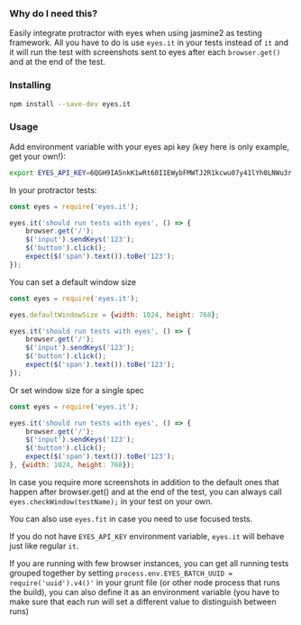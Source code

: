### Why do I need this?

Easily integrate protractor with eyes when using jasmine2 as testing framework. All you have to do is use `eyes.it` in your tests instead of `it` and it will run the test with screenshots sent to eyes after each `browser.get()` and at the end of the test.

### Installing

```sh
npm install --save-dev eyes.it
```

### Usage

Add environment variable with your eyes api key (key here is only example, get your own!):
```sh
export EYES_API_KEY=6QGH9IA5nkK1wRt60I1EWybFMWTJ2R1kcwu07y41lYh0LNWu3r
```

In your protractor tests:
```js
const eyes = require('eyes.it');

eyes.it('should run tests with eyes', () => {
    browser.get('/');
    $('input').sendKeys('123');
    $('button').click();
    expect($('span').text()).toBe('123');
});
```

You can set a default window size

```js
const eyes = require('eyes.it');

eyes.defaultWindowSize = {width: 1024, height: 768};

eyes.it('should run tests with eyes', () => {
    browser.get('/');
    $('input').sendKeys('123');
    $('button').click();
    expect($('span').text()).toBe('123');
});
```

Or set window size for a single spec

```js
const eyes = require('eyes.it');

eyes.it('should run tests with eyes', () => {
    browser.get('/');
    $('input').sendKeys('123');
    $('button').click();
    expect($('span').text()).toBe('123');
}, {width: 1024, height: 768});
```

In case you require more screenshots in addition to the default ones that happen after browser.get() and at the end of the test, you can always call `eyes.checkWindow(testName);` in your test on your own.

You can also use `eyes.fit` in case you need to use focused tests.

If you do not have `EYES_API_KEY` environment variable, `eyes.it` will behave just like regular `it`.

If you are running with few browser instances, you can get all running tests grouped together by setting `process.env.EYES_BATCH_UUID = require('uuid').v4()'` in your grunt file (or other node process that runs the build), you can also define it as an environment variable (you have to make sure that each run will set a different value to distinguish between runs)
